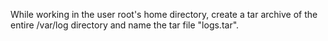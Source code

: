 While working in the user root's home directory, create a tar archive of the entire /var/log directory and name the tar file "logs.tar".
